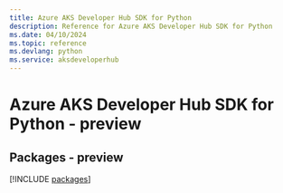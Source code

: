 ```yaml
---
title: Azure AKS Developer Hub SDK for Python
description: Reference for Azure AKS Developer Hub SDK for Python
ms.date: 04/10/2024
ms.topic: reference
ms.devlang: python
ms.service: aksdeveloperhub
---
```

# Azure AKS Developer Hub SDK for Python - preview
## Packages - preview
[!INCLUDE [packages](aks-developer-hub-index.md)]